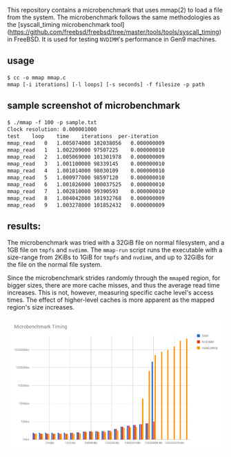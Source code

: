 This repository contains a microbenchmark that uses mmap(2) to load a
file from the system. The microbenchmark follows the same methodologies
as the [syscall\_timing microbenchmark tool] (https://github.com/freebsd/freebsd/tree/master/tools/tools/syscall_timing) in FreeBSD.
It is used for testing `NVDIMM`'s performance in Gen9 machines.

## usage
```
$ cc -o mmap mmap.c
mmap [-i iterations] [-l loops] [-s seconds] -f filesize -p path
```

## sample screenshot of microbenchmark
```
$ ./mmap -f 100 -p sample.txt
Clock resolution: 0.000001000
test	loop	time	iterations	per-iteration
mmap_read	0	1.005074000	102038056	0.000000009
mmap_read	1	1.002209000	97507225	0.000000010
mmap_read	2	1.005069000	101301978	0.000000009
mmap_read	3	1.001100000	98339145	0.000000010
mmap_read	4	1.001014000	98030109	0.000000010
mmap_read	5	1.000977000	98597120	0.000000010
mmap_read	6	1.001026000	100037525	0.000000010
mmap_read	7	1.002810000	99390593	0.000000010
mmap_read	8	1.004042000	101932768	0.000000009
mmap_read	9	1.003278000	101852432	0.000000009
```

## results:
The microbenchmark was tried with a 32GiB file on normal filesystem,
and a 1GB file on `tmpfs` and `nvdimm`. The `mmap-run` script runs 
the executable with a size-range from 2KiBs to 1GiB for `tmpfs` and 
`nvdimm`, and up to 32GiBs for the file on the normal file system.

Since the microbenchmark strides randomly through the `mmap`ed region,
for bigger sizes, there are more cache misses, and thus the average 
read time increases. This is not, however, measuring specific cache 
level's access times. The effect of higher-level caches is more 
apparent as the mapped region's size increases.

![alt text](/gen9-data/chart.png)


